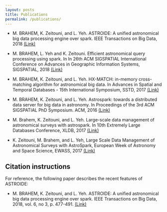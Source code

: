 ```yaml
---
layout: posts
title: Publications
permalink: /publications/
---
```


* M. BRAHEM, K. Zeitouni, and L. Yeh. ASTROIDE: A unified astronomical big data processing engine over spark. IEEE Transactions on Big Data, 2018  [(Link)](https://ieeexplore.ieee.org/stamp/stamp.jsp?tp=&arnumber=8481506)

* M. BRAHEM, L. Yeh and K. Zeitouni. Efficient astronomical query processing using spark. In In 26th ACM SIGSPATIAL International Conference on Advances in Geographic Information Systems, SIGSPATIAL, 2018 [(Link)](http://www.master-project-h2020.eu/wp-content/uploads/2018/10/SIGSPATIAL2018_Preprint_UVSQ.pdf)

* M. BRAHEM, K. Zeitouni, and L. Yeh. HX-MATCH: in-memory cross-matching algorithm for astronomical big data. In Advances in Spatial and Temporal Databases - 15th International Symposium, SSTD, 2017 [(Link)](https://link.springer.com/chapter/10.1007/978-3-319-64367-0_26)

* M. BRAHEM, K. Zeitouni, and L. Yeh. Astrospark: towards a distributed data server for big data in astronomy. In Proceedings of the 3rd ACM SIGSPATIAL PhD Symposium. ACM, 2016 [(Link)](https://hal.inria.fr/hal-01737851/file/bda2016-actes.pdf#page=68)

* M. Brahem, K. Zeitouni, and L. Yeh. Large-scale data management of astronomical surveys with astrospark. In 10th Extremely Large Databases Conference, XLDB, 2017 [(Link)](https://indico.in2p3.fr/event/14490/contributions/56412/attachments/44365/54975/AstroSpark_XLDB2017.pdf)

* K. Zeitouni, M. Brahem, and L. Yeh, Large Scale Data Management of Astronomical Surveys with AstroSpark, European Week of Astronomy and Space Science, EWASS, 2017 [(Link)](http://space.asu.cas.cz/~ewass17-soc/Presentations/S14/03-Zeitouni_1261.pdf)

## Citation instructions

For reference, the following paper describes the recent features of ASTROIDE:

* M. BRAHEM, K. Zeitouni, and L. Yeh. ASTROIDE: A unified astronomical big data processing engine over spark. IEEE Transactions on Big Data, 2018, vol. 6, no 3, p. 477-491. [(Link)](https://ieeexplore.ieee.org/stamp/stamp.jsp?tp=&arnumber=8481506)

